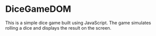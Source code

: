 # DiceGameDOM
This is a simple dice game built using JavaScript. The game simulates rolling a dice and displays the result on the screen. 
